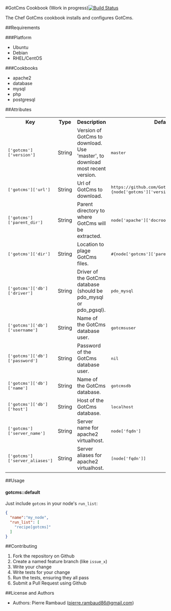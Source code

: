 #GotCms Cookbook (Work in progress)[![Build Status](https://travis-ci.org/GotCms/cookbook-gotcms.svg?branch=master)](https://travis-ci.org/GotCms/cookbook-gotcms)

The Chef GotCms cookbook installs and configures GotCms.

##Requirements

###Platform

* Ubuntu
* Debian
* RHEL/CentOS

###Cookbooks

* apache2
* database
* mysql
* php
* postgresql

##Attributes

<table>
  <tr>
    <th>Key</th>
    <th>Type</th>
    <th>Description</th>
    <th>Default</th>
  </tr>
  <tr>
    <td><tt>['gotcms']['version']</tt></td>
    <td>String</td>
    <td>Version of GotCms to download. Use 'master', to download most recent version.</td>
    <td><tt>master</tt></td>
  </tr>
  <tr>
    <td><tt>['gotcms']['url']</tt></td>
    <td>String</td>
    <td>Url of GotCms to download.</td>
    <td><tt>https://github.com/GotCms/GotCms/archive/#{node['gotcms']['version']}.tar.gz</tt></td>
  </tr>
  <tr>
    <td><tt>['gotcms']['parent_dir']</tt></td>
    <td>String</td>
    <td>Parent directory to where GotCms will be extracted.</td>
    <td><tt>node['apache']['docroot_dir']</tt></td>
  </tr>
  <tr>
    <td><tt>['gotcms']['dir']</tt></td>
    <td>String</td>
    <td>Location to plage GotCms files.</td>
    <td><tt>#{node['gotcms']['parent_dir']}/gotcms</tt></td>
  </tr>
  <tr>
    <td><tt>['gotcms']['db']['driver']</tt></td>
    <td>String</td>
    <td>Driver of the GotCms database (should be pdo_mysql or pdo_pgsql).</td>
    <td><tt>pdo_mysql</tt></td>
  </tr>
  <tr>
    <td><tt>['gotcms']['db']['username']</tt></td>
    <td>String</td>
    <td>Name of the GotCms database user.</td>
    <td><tt>gotcmsuser</tt></td>
  </tr>
  <tr>
    <td><tt>['gotcms']['db']['password']</tt></td>
    <td>String</td>
    <td>Password of the GotCms database user.</td>
    <td><tt>nil</tt></td>
  </tr>
  <tr>
    <td><tt>['gotcms']['db']['name']</tt></td>
    <td>String</td>
    <td>Name of the GotCms database.</td>
    <td><tt>gotcmsdb</tt></td>
  </tr>
  <tr>
    <td><tt>['gotcms']['db']['host']</tt></td>
    <td>String</td>
    <td>Host of the GotCms database.</td>
    <td><tt>localhost</tt></td>
  </tr>
  <tr>
    <td><tt>['gotcms']['server_name']</tt></td>
    <td>String</td>
    <td>Server name for apache2 virtualhost.</td>
    <td><tt>node['fqdn']</tt></td>
  </tr>
  <tr>
    <td><tt>['gotcms']['server_aliases']</tt></td>
    <td>String</td>
    <td>Server aliases for apache2 virtualhost.</td>
    <td><tt>[node['fqdn']]</tt></td>
  </tr>
</table>

##Usage


#### gotcms::default
Just include `gotcms` in your node's `run_list`:

```json
{
  "name":"my_node",
  "run_list": [
    "recipe[gotcms]"
  ]
}
```

##Contributing

1. Fork the repository on Github
2. Create a named feature branch (like `issue_x`)
3. Write your change
4. Write tests for your change
5. Run the tests, ensuring they all pass
6. Submit a Pull Request using Github

##License and Authors

* Authors: Pierre Rambaud (pierre.rambaud86@gmail.com)
